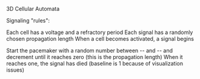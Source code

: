 3D Cellular Automata


Signaling "rules":

Each cell has a voltage and a refractory period
Each signal has a randomly chosen propagation length
When a cell becomes activated, a signal begins

Start the pacemaker with a random number between -- and -- and decrement until it reaches zero (this is the propagation length)
When it reaches one, the signal has died (baseline is 1 because of visualization issues)

